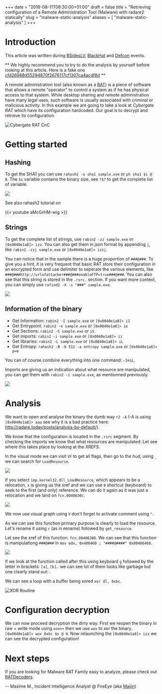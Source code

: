 +++ 
date = "2016-08-11T08:30:00+01:00" 
draft = false 
title = "Retrieving configuration of a Remote Administration Tool (Malware) with radare2 statically" 
slug = "malware-static-analysis" 
aliases = [ "malware-static-analysis" ] 
+++

# Introduction

This article was written during [BSidesLV](https://www.bsideslv.org), [BlackHat](https://www.blackhat.com/) and [Defcon](https://www.defcon.org/) events.

** We highly recommend you to try to do the analysis by yourself before looking at this article. Here is a fake one [cfd26988d55294870f2676117cf1307ca4acdf8d](https://virustotal.com/en/file/f15985a91b12e015812f7f960eb0abe03d0cd401f54d0088f75cb087776a297c/analysis/) **

A remote administration tool (also known as a [RAT]( https://en.wikipedia.org/wiki/Remote_administration_software )) is a piece of software that allows a remote "operator" to control a system as if he has physical access to that system. While desktop sharing and remote administration have many legal uses, such software is usually associated with criminal or malicious activity. In this example we are going to take a look at *Cybergate RAT* which have its configuration hardcoded. Our goal is to decrypt and retrieve its configuration.

![Cybergate RAT CnC](https://i.imgur.com/q2kML7b.png)

# Getting started

## Hashing

To get the SHA1 you can use `rahash2 -a sha1 sample.exe` or `ph sha1 $s @ 0`. The `$s` variable contains the binary size, see `?$?` to get the complete list of variable.

![](https://i.imgur.com/jJB55rE.png)

See also rahash2 tutorial on

{{< youtube aMcGrHM-wig >}}

## Strings

To get the complete list of strings, use
`rabin2 -zz sample.exe` or `[0x0040e1a8]> izz`. 
You can also get them in json format by appending `j`, like `rabin2 -zzj sample.exe` or `[0x0040e1a8]> izzj`.

You can notice that in the sample there is a huge proportion of `###@###`. To give you a hint, it is very frequent that basic RAT store their configuration in an encrypted form and use delimiter to seperate the various elements, like `###@###http://urlofattacker###@###enableFTP=true###@###`. You can also see that this string is stored in the `.rsrc.` section. If you want more context, you can simply use `rafind2 -X -s "###" sample.exe`.

![](https://i.imgur.com/FcQR7hS.png)

## Information of the binary

- Get Information: `rabin2 -I sample.exe` or `[0x0040e1a8]> iI`
- Get Entrypoint: `rabin2 -e sample.exe` or `[0x0040e1a8]> ie`
- Get Sections: `rabin2 -S sample.exe` or `iS`
- Get imports: `rabin2 -i sample.exe` or `[0x0040e1a8]> ii`
- Get libraries: `rabin2 -L sample.exe` or `[0x0040e1a8]> iL`
- Get Entropy: `rahash2 -B -b 512 -a entropy sample.exe` or `[0x0040e1a8]> p=e`

You can of course combine everything into one command: `-IeiL`.


Imports are giving us an indication about what resource are manipulated, you can get them with `rabin2 -i sample.exe`, as mentionned previously.

![](https://i.imgur.com/0ZQqv4j.png)

# Analysis

We want to open and analyse the binary the dumb way `r2 -A` (-A is using `[0x0040e1a8]> aaa` see why it is a bad practice here: http://radare.today/posts/analysis-by-default/). 

We know that the configuration is located in the `.rsrc` segment. By checking the imports we know that what resources are manipulated: Let see where this takes place by looking at the *XREFS*.

In the visual mode we can visit `VF` to get all flags, then go to the *hud*, using `_` we can search for `LoadResource`.

![](https://i.imgur.com/9jW0kdm.png)

If you select `imp.kernel32.dll_LoadResource`, which appears to be a relocation, `x` is giving us the xref and we can use `0` shortcut (keyboard) to seek to the first (and only) reference. We can do it again as it was just a relocation and we land on `fcn.0040630c`. 

![](https://i.imgur.com/gCPavif.png)

We now use visual graph using `V` don't forget to activate comment using `"`.

As we can see this function primary purpose is clearly to load the resource. Let's rename it using `r` (as in **r**ename) followed by `get_resource`.

Let see the xref of this function. `fcn.00406380`. We can see that this function is manipulationg `###@###` in `mov edx, 0x406460 ; "####@####" 0x00406460`.

![](https://i.imgur.com/KQfGEZ8.png)

If we look at the function called after this using keyboard `g` followed by the letter in brackets: `[a]`, `[b]`.. we can see lot of them looks like garbage but one clearly stand out: .

We can see a loop with a buffer being xored `xor dl, 0xbc`.

![XOR Routine](https://i.imgur.com/NRomw6D.png)

# Configuration decryption

We can now proceed decryption the dirty way. First we reopen the binary in raw + write mode using `oonn+` then we use `wox` to xor the binary. `[0x0040e1a8]> wox 0xbc $s @ 0`. Now relaunching the `[0x0040e1a8]> izz` we can see the decrypted configuration!

# Next steps

If you are looking for Malware RAT Family easy to analyze, please check out [RATDecoders](https://github.com/kevthehermit/RATDecoders).


-- Maxime M., Incident Intelligence Analyst @ FireEye (aka [Maijin](https://twitter.com/Maijin212))
